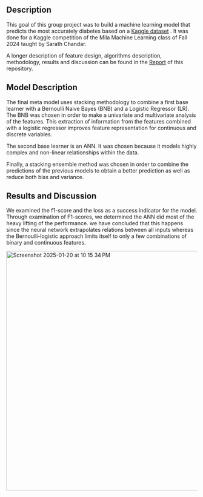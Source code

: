 ## Description

This goal of this group project was to build a machine learning model that predicts the most accurately diabetes based on a [Kaggle dataset](https://www.kaggle.com/competitions/inf-8245-e-fall-2024) . It was done for a Kaggle competition of the Mila Machine Learning class of Fall 2024 taught by Sarath Chandar.

A longer description of feature design, algorithms description, methodology, results and discussion can be found in the [Report](https://github.com/MurielleMardenli200/Diabetes_Prediction_Metamodel/blob/main/Report.pdf) of this repository.

## Model Description

The final meta model uses stacking methodology to combine a first base learner with a Bernoulli Naive Bayes (BNB) and a Logistic Regressor (LR). The BNB was chosen in order to make a univariate and multivariate analysis of the features.
 This extraction of information from the features combined with a logistic regressor improves feature representation for continuous and discrete variables.

The second base learner is an ANN. It was chosen because it models highly complex and non-linear relationships within the data.

Finally, a stacking ensemble method was chosen in order to combine the predictions of the previous models to obtain a better prediction as well as reduce both bias and variance.

## Results and Discussion

We examined the f1-score and the loss as a success indicator for the model. Through examination of F1-scores, we determined the ANN did most of the heavy lifting of the performance. we have concluded that this happens since the neural network extrapolates relations between all inputs whereas the Bernoulli-logistic approach limits itself to only a few combinations of binary and continuous features.

<img width="633" alt="Screenshot 2025-01-20 at 10 15 34 PM" src="https://github.com/user-attachments/assets/74cb8f41-49b4-4ab3-b9b4-0e564aa27c74" />
